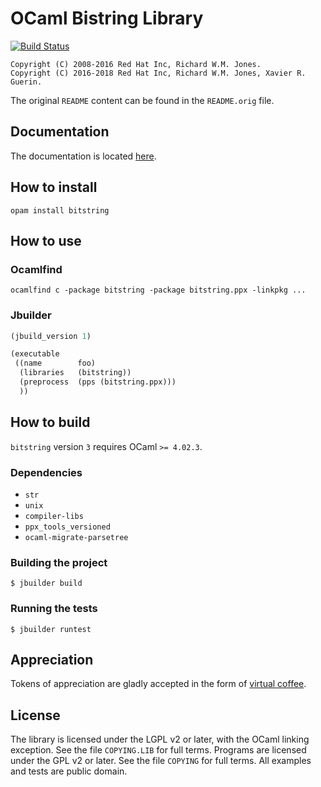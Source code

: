 # OCaml Bistring Library

[![Build Status](https://travis-ci.org/xguerin/bitstring.svg?branch=master)](https://travis-ci.org/xguerin/bitstring)

```
Copyright (C) 2008-2016 Red Hat Inc, Richard W.M. Jones.
Copyright (C) 2016-2018 Red Hat Inc, Richard W.M. Jones, Xavier R. Guerin.
```

The original `README` content can be found in the `README.orig` file.

## Documentation

The documentation is located [here](http://xguer.in/bitstring).

## How to install

`opam install bitstring`

## How to use

### Ocamlfind

```
ocamlfind c -package bitstring -package bitstring.ppx -linkpkg ...
```

### Jbuilder

```lisp
(jbuild_version 1)

(executable
 ((name        foo)
  (libraries   (bitstring))
  (preprocess  (pps (bitstring.ppx)))
  ))
```

## How to build

`bitstring` version `3` requires OCaml `>= 4.02.3`.

### Dependencies

* `str`
* `unix`
* `compiler-libs`
* `ppx_tools_versioned`
* `ocaml-migrate-parsetree`

### Building the project

```
$ jbuilder build
```

### Running the tests

```
$ jbuilder runtest
```

## Appreciation

Tokens of appreciation are gladly accepted in the form of [virtual coffee](https://buymeacoff.ee/xguerin).

## License

The library is licensed under the LGPL v2 or later, with the OCaml linking
exception. See the file `COPYING.LIB` for full terms. Programs are licensed under
the GPL v2 or later. See the file `COPYING` for full terms. All examples and tests
are public domain.
